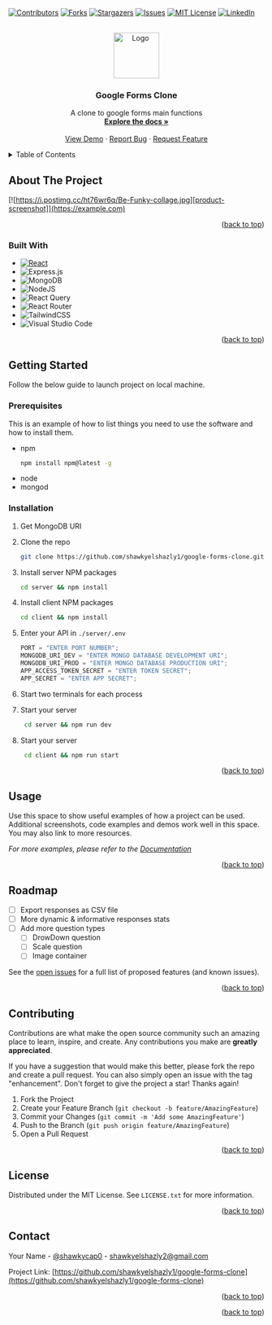 <!-- Improved compatibility of back to top link: See: https://github.com/othneildrew/Best-README-Template/pull/73 -->

<a name="readme-top"></a>

<!--
*** Thanks for checking out the Best-README-Template. If you have a suggestion
*** that would make this better, please fork the repo and create a pull request
*** or simply open an issue with the tag "enhancement".
*** Don't forget to give the project a star!
*** Thanks again! Now go create something AMAZING! :D
-->

<!-- PROJECT SHIELDS -->
<!--
*** I'm using markdown "reference style" links for readability.
*** Reference links are enclosed in brackets [ ] instead of parentheses ( ).
*** See the bottom of this document for the declaration of the reference variables
*** for contributors-url, forks-url, etc. This is an optional, concise syntax you may use.
*** https://www.markdownguide.org/basic-syntax/#reference-style-links
-->

[![Contributors][contributors-shield]][contributors-url]
[![Forks][forks-shield]][forks-url]
[![Stargazers][stars-shield]][stars-url]
[![Issues][issues-shield]][issues-url]
[![MIT License][license-shield]][license-url]
[![LinkedIn][linkedin-shield]][linkedin-url]

<!-- PROJECT LOGO -->
<br />
<div align="center">
  <a href="https://github.com/shawkyelshazly1/google-forms-clone">
    <img src="https://p.kindpng.com/picc/s/160-1608792_circle-document-icon-png-transparent-png.png" alt="Logo" width="90" >
  </a>

<h3 align="center">Google Forms Clone</h3>

  <p align="center">
    A clone to google forms main functions
    <br />
    <a href="https://github.com/shawkyelshazly1/google-forms-clone"><strong>Explore the docs »</strong></a>
    <br />
    <br />
    <a href="https://docs4u.onrender.com" >View Demo</a>
    ·
    <a href="https://github.com/shawkyelshazly1/google-forms-clone/issues">Report Bug</a>
    ·
    <a href="https://github.com/shawkyelshazly1/google-forms-clone/issues">Request Feature</a>
  </p>
</div>

<!-- TABLE OF CONTENTS -->
<details>
  <summary>Table of Contents</summary>
  <ol>
    <li>
      <a href="#about-the-project">About The Project</a>
      <ul>
        <li><a href="#built-with">Built With</a></li>
      </ul>
    </li>
    <li>
      <a href="#getting-started">Getting Started</a>
      <ul>
        <li><a href="#prerequisites">Prerequisites</a></li>
        <li><a href="#installation">Installation</a></li>
      </ul>
    </li>
    <li><a href="#usage">Usage</a></li>
    <li><a href="#roadmap">Roadmap</a></li>
    <li><a href="#contributing">Contributing</a></li>
    <li><a href="#license">License</a></li>
    <li><a href="#contact">Contact</a></li>
    <li><a href="#acknowledgments">Acknowledgments</a></li>
  </ol>
</details>

<!-- ABOUT THE PROJECT -->

## About The Project

[![https://i.postimg.cc/ht76wr6q/Be-Funky-collage.jpg][product-screenshot]](https://example.com)

<p align="right">(<a href="#readme-top">back to top</a>)</p>

### Built With

<!-- - [![Next][next.js]][next-url] -->

- [![React][react.js]][react-url]
- ![Express.js](https://img.shields.io/badge/express.js-%23404d59.svg?style=for-the-badge&logo=express&logoColor=%2361DAFB)
- ![MongoDB](https://img.shields.io/badge/MongoDB-%234ea94b.svg?style=for-the-badge&logo=mongodb&logoColor=white)
- ![NodeJS](https://img.shields.io/badge/node.js-6DA55F?style=for-the-badge&logo=node.js&logoColor=white)
- ![React Query](https://img.shields.io/badge/-React%20Query-FF4154?style=for-the-badge&logo=react%20query&logoColor=white)
- ![React Router](https://img.shields.io/badge/React_Router-CA4245?style=for-the-badge&logo=react-router&logoColor=white)
- ![TailwindCSS](https://img.shields.io/badge/tailwindcss-%2338B2AC.svg?style=for-the-badge&logo=tailwind-css&logoColor=white)
- ![Visual Studio Code](https://img.shields.io/badge/Visual%20Studio%20Code-0078d7.svg?style=for-the-badge&logo=visual-studio-code&logoColor=white)

<p align="right">(<a href="#readme-top">back to top</a>)</p>

<!-- GETTING STARTED -->

## Getting Started

Follow the below guide to launch project on local machine.

### Prerequisites

This is an example of how to list things you need to use the software and how to install them.

- npm
  ```sh
  npm install npm@latest -g
  ```
- node
- mongod

### Installation

1. Get MongoDB URI
2. Clone the repo
   ```sh
   git clone https://github.com/shawkyelshazly1/google-forms-clone.git
   ```
3. Install server NPM packages
   ```sh
   cd server && npm install
   ```
4. Install client NPM packages
   ```sh
   cd client && npm install
   ```
5. Enter your API in `./server/.env`

   ```js
   PORT = "ENTER PORT NUMBER";
   MONGODB_URI_DEV = "ENTER MONGO DATABASE DEVELOPMENT URI";
   MONGODB_URI_PROD = "ENTER MONGO DATABASE PRODUCTION URI";
   APP_ACCESS_TOKEN_SECRET = "ENTER TOKEN SECRET";
   APP_SECRET = "ENTER APP SECRET";
   ```

6. Start two terminals for each process

7. Start your server
   ```sh
    cd server && npm run dev
   ```
8. Start your server
   ```sh
    cd client && npm run start
   ```

<p align="right">(<a href="#readme-top">back to top</a>)</p>

<!-- USAGE EXAMPLES -->

## Usage

Use this space to show useful examples of how a project can be used. Additional screenshots, code examples and demos work well in this space. You may also link to more resources.

_For more examples, please refer to the [Documentation](https://github.com/shawkyelshazly1/google-forms-clone)_

<p align="right">(<a href="#readme-top">back to top</a>)</p>

<!-- ROADMAP -->

## Roadmap

- [ ] Export responses as CSV file
- [ ] More dynamic & informative responses stats
- [ ] Add more question types
  - [ ] DrowDown question
  - [ ] Scale question
  - [ ] Image container

See the [open issues](https://github.com/shawkyelshazly1/google-forms-clone/issues) for a full list of proposed features (and known issues).

<p align="right">(<a href="#readme-top">back to top</a>)</p>

<!-- CONTRIBUTING -->

## Contributing

Contributions are what make the open source community such an amazing place to learn, inspire, and create. Any contributions you make are **greatly appreciated**.

If you have a suggestion that would make this better, please fork the repo and create a pull request. You can also simply open an issue with the tag "enhancement".
Don't forget to give the project a star! Thanks again!

1. Fork the Project
2. Create your Feature Branch (`git checkout -b feature/AmazingFeature`)
3. Commit your Changes (`git commit -m 'Add some AmazingFeature'`)
4. Push to the Branch (`git push origin feature/AmazingFeature`)
5. Open a Pull Request

<p align="right">(<a href="#readme-top">back to top</a>)</p>

<!-- LICENSE -->

## License

Distributed under the MIT License. See `LICENSE.txt` for more information.

<p align="right">(<a href="#readme-top">back to top</a>)</p>

<!-- CONTACT -->

## Contact

Your Name - [@shawkycap0](https://twitter.com/shawkycap0) - shawkyelshazly2@gmail.com

Project Link: [https://github.com/shawkyelshazly1/google-forms-clone](https://github.com/shawkyelshazly1/google-forms-clone)

<p align="right">(<a href="#readme-top">back to top</a>)</p>

<p align="right">(<a href="#readme-top">back to top</a>)</p>

<!-- MARKDOWN LINKS & IMAGES -->
<!-- https://www.markdownguide.org/basic-syntax/#reference-style-links -->

[contributors-shield]: https://img.shields.io/github/contributors/shawkyelshazly1/google-forms-clone.svg?style=for-the-badge
[contributors-url]: https://github.com/shawkyelshazly1/google-forms-clone/graphs/contributors
[forks-shield]: https://img.shields.io/github/forks/shawkyelshazly1/google-forms-clone.svg?style=for-the-badge
[forks-url]: https://github.com/shawkyelshazly1/google-forms-clone/network/members
[stars-shield]: https://img.shields.io/github/stars/shawkyelshazly1/google-forms-clone.svg?style=for-the-badge
[stars-url]: https://github.com/shawkyelshazly1/google-forms-clone/stargazers
[issues-shield]: https://img.shields.io/github/issues/shawkyelshazly1/google-forms-clone.svg?style=for-the-badge
[issues-url]: https://github.com/shawkyelshazly1/google-forms-clone/issues
[license-shield]: https://img.shields.io/github/license/shawkyelshazly1/google-forms-clone.svg?style=for-the-badge
[license-url]: https://github.com/shawkyelshazly1/google-forms-clone/blob/master/LICENSE.txt
[linkedin-shield]: https://img.shields.io/badge/-LinkedIn-black.svg?style=for-the-badge&logo=linkedin&colorB=555
[linkedin-url]: https://linkedin.com/in/shawky-elshazly-4a7533110
[product-screenshot]: https://i.postimg.cc/ht76wr6q/Be-Funky-collage.jpg
[next.js]: https://img.shields.io/badge/next.js-000000?style=for-the-badge&logo=nextdotjs&logoColor=white
[next-url]: https://nextjs.org/
[react.js]: https://img.shields.io/badge/React-20232A?style=for-the-badge&logo=react&logoColor=61DAFB
[react-url]: https://reactjs.org/
[vue.js]: https://img.shields.io/badge/Vue.js-35495E?style=for-the-badge&logo=vuedotjs&logoColor=4FC08D
[vue-url]: https://vuejs.org/
[angular.io]: https://img.shields.io/badge/Angular-DD0031?style=for-the-badge&logo=angular&logoColor=white
[angular-url]: https://angular.io/
[svelte.dev]: https://img.shields.io/badge/Svelte-4A4A55?style=for-the-badge&logo=svelte&logoColor=FF3E00
[svelte-url]: https://svelte.dev/
[laravel.com]: https://img.shields.io/badge/Express-20232A?
[laravel-url]: https://laravel.com
[bootstrap.com]: https://img.shields.io/badge/Bootstrap-563D7C?style=for-the-badge&logo=bootstrap&logoColor=white
[bootstrap-url]: https://getbootstrap.com
[jquery.com]: https://img.shields.io/badge/jQuery-0769AD?style=for-the-badge&logo=jquery&logoColor=white
[jquery-url]: https://jquery.com
